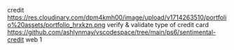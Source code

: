 credit
https://res.cloudinary.com/dpm4kmh00/image/upload/v1714263510/portfolio%20assets/portfolio_hrxkzn.png
verify & validate type of credit card
https://github.com/ashlynmay/vscodespace/tree/main/ps6/sentimental-credit
web
1